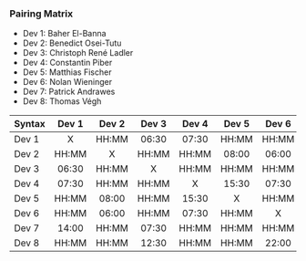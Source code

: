 ### Pairing Matrix
* Dev 1: Baher El-Banna
* Dev 2: Benedict Osei-Tutu
* Dev 3: Christoph René Ladler
* Dev 4: Constantin Piber
* Dev 5: Matthias Fischer
* Dev 6: Nolan Wieninger
* Dev 7: Patrick Andrawes
* Dev 8: Thomas Végh

| Syntax      | Dev 1   	  | Dev 2   	  | Dev 3   	  | Dev 4   	  | Dev 5   	  | Dev 6   	  | Dev 7   	  | Dev 8   	  |
| :---        |    :----:   |    :----:   |    :----:   |    :----:   |    :----:   |    :----:   |    :----:   |    :----:   |
| Dev 1       | X           | HH:MM       | 06:30       | 07:30       | HH:MM       | HH:MM       | 14:00       | HH:MM       |
| Dev 2       | HH:MM       | X           | HH:MM       | HH:MM       | 08:00       | 06:00       | HH:MM       | HH:MM       |
| Dev 3       | 06:30       | HH:MM       | X           | HH:MM       | HH:MM       | HH:MM       | 07:30       | 12:30       |
| Dev 4       | 07:30       | HH:MM       | HH:MM       | X           | 15:30       | 07:30       | HH:MM       | HH:MM       |
| Dev 5       | HH:MM       | 08:00       | HH:MM       | 15:30       | X           | HH:MM       | HH:MM       | HH:MM       |
| Dev 6       | HH:MM       | 06:00       | HH:MM       | 07:30       | HH:MM       | X           | HH:MM       | 22:00       |
| Dev 7       | 14:00       | HH:MM       | 07:30       | HH:MM       | HH:MM       | HH:MM       | X           | HH:MM       |
| Dev 8       | HH:MM       | HH:MM       | 12:30       | HH:MM       | HH:MM       | 22:00       | HH:MM       | X           |
